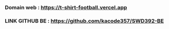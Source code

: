 ### Domain web : https://t-shirt-football.vercel.app
### LINK GITHUB BE : https://github.com/kacode357/SWD392-BE
